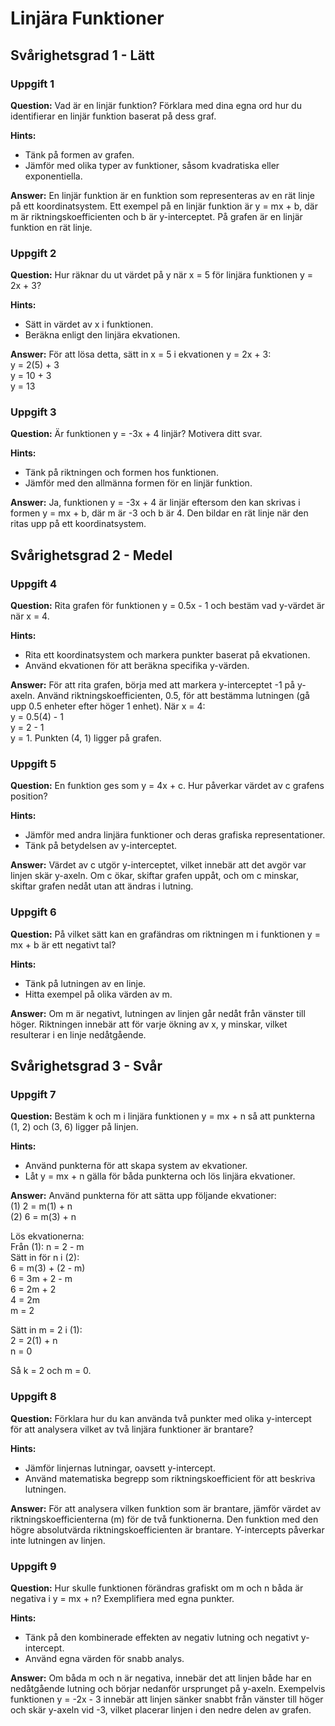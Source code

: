 # Linjära Funktioner

## Svårighetsgrad 1 - Lätt

### Uppgift 1
**Question:** Vad är en linjär funktion? Förklara med dina egna ord hur du identifierar en linjär funktion baserat på dess graf.

**Hints:** 
- Tänk på formen av grafen.
- Jämför med olika typer av funktioner, såsom kvadratiska eller exponentiella.

**Answer:** En linjär funktion är en funktion som representeras av en rät linje på ett koordinatsystem. Ett exempel på en linjär funktion är y = mx + b, där m är riktningskoefficienten och b är y-interceptet. På grafen är en linjär funktion en rät linje.

### Uppgift 2
**Question:** Hur räknar du ut värdet på y när x = 5 för linjära funktionen y = 2x + 3?

**Hints:**
- Sätt in värdet av x i funktionen.
- Beräkna enligt den linjära ekvationen.

**Answer:** För att lösa detta, sätt in x = 5 i ekvationen y = 2x + 3:  
y = 2(5) + 3  
y = 10 + 3  
y = 13  

### Uppgift 3
**Question:** Är funktionen y = -3x + 4 linjär? Motivera ditt svar.

**Hints:**
- Tänk på riktningen och formen hos funktionen.
- Jämför med den allmänna formen för en linjär funktion.

**Answer:** Ja, funktionen y = -3x + 4 är linjär eftersom den kan skrivas i formen y = mx + b, där m är -3 och b är 4. Den bildar en rät linje när den ritas upp på ett koordinatsystem.

## Svårighetsgrad 2 - Medel

### Uppgift 4
**Question:** Rita grafen för funktionen y = 0.5x - 1 och bestäm vad y-värdet är när x = 4.

**Hints:**
- Rita ett koordinatsystem och markera punkter baserat på ekvationen.
- Använd ekvationen för att beräkna specifika y-värden.

**Answer:** För att rita grafen, börja med att markera y-interceptet -1 på y-axeln. Använd riktningskoefficienten, 0.5, för att bestämma lutningen (gå upp 0.5 enheter efter höger 1 enhet). När x = 4:  
y = 0.5(4) - 1  
y = 2 - 1  
y = 1. Punkten (4, 1) ligger på grafen.

### Uppgift 5
**Question:** En funktion ges som y = 4x + c. Hur påverkar värdet av c grafens position?

**Hints:**
- Jämför med andra linjära funktioner och deras grafiska representationer.
- Tänk på betydelsen av y-interceptet.

**Answer:** Värdet av c utgör y-interceptet, vilket innebär att det avgör var linjen skär y-axeln. Om c ökar, skiftar grafen uppåt, och om c minskar, skiftar grafen nedåt utan att ändras i lutning.

### Uppgift 6
**Question:** På vilket sätt kan en grafändras om riktningen m i funktionen y = mx + b är ett negativt tal?

**Hints:**
- Tänk på lutningen av en linje.
- Hitta exempel på olika värden av m.

**Answer:** Om m är negativt, lutningen av linjen går nedåt från vänster till höger. Riktningen innebär att för varje ökning av x, y minskar, vilket resulterar i en linje nedåtgående.

## Svårighetsgrad 3 - Svår

### Uppgift 7
**Question:** Bestäm k och m i linjära funktionen y = mx + n så att punkterna (1, 2) och (3, 6) ligger på linjen.

**Hints:**
- Använd punkterna för att skapa system av ekvationer.
- Låt y = mx + n gälla för båda punkterna och lös linjära ekvationer.

**Answer:** Använd punkterna för att sätta upp följande ekvationer:  
(1) 2 = m(1) + n  
(2) 6 = m(3) + n 

Lös ekvationerna:  
Från (1): n = 2 - m  
Sätt in för n i (2):  
6 = m(3) + (2 - m)  
6 = 3m + 2 - m  
6 = 2m + 2  
4 = 2m  
m = 2  

Sätt in m = 2 i (1):  
2 = 2(1) + n  
n = 0  

Så k = 2 och m = 0.

### Uppgift 8
**Question:** Förklara hur du kan använda två punkter med olika y-intercept för att analysera vilket av två linjära funktioner är brantare?

**Hints:**
- Jämför linjernas lutningar, oavsett y-intercept.
- Använd matematiska begrepp som riktningskoefficient för att beskriva lutningen.

**Answer:** För att analysera vilken funktion som är brantare, jämför värdet av riktningskoefficienterna (m) för de två funktionerna. Den funktion med den högre absolutvärda riktningskoefficienten är brantare. Y-intercepts påverkar inte lutningen av linjen.

### Uppgift 9
**Question:** Hur skulle funktionen förändras grafiskt om m och n båda är negativa i y = mx + n? Exemplifiera med egna punkter.

**Hints:**
- Tänk på den kombinerade effekten av negativ lutning och negativt y-intercept.
- Använd egna värden för snabb analys.

**Answer:** Om båda m och n är negativa, innebär det att linjen både har en nedåtgående lutning och börjar nedanför ursprunget på y-axeln. Exempelvis funktionen y = -2x - 3 innebär att linjen sänker snabbt från vänster till höger och skär y-axeln vid -3, vilket placerar linjen i den nedre delen av grafen.
